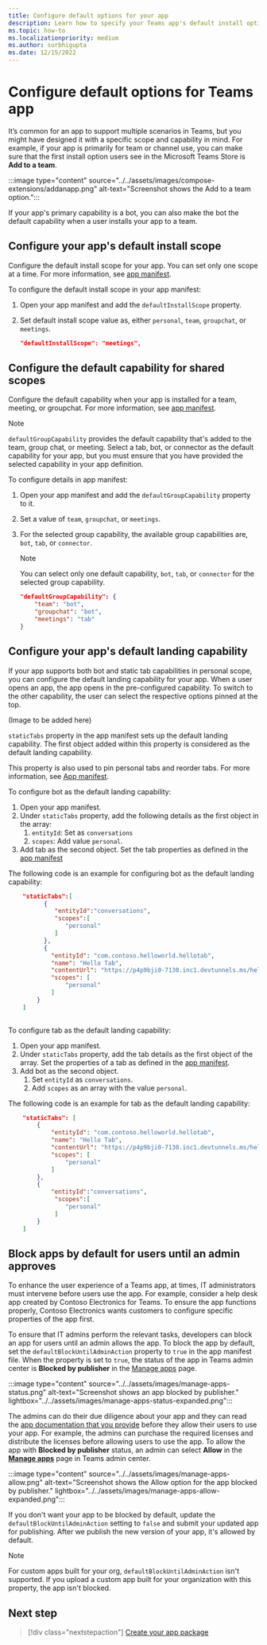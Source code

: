 ```yaml
---
title: Configure default options for your app
description: Learn how to specify your Teams app's default install options, default capability for shared scopes and block apps by default.
ms.topic: how-to
ms.localizationpriority: medium
ms.author: surbhigupta
ms.date: 12/15/2022
---
```

# Configure default options for Teams app

It’s common for an app to support multiple scenarios in Teams, but you might have designed it with a specific scope and capability in mind. For example, if your app is primarily for team or channel use, you can make sure that the first install option users see in the Microsoft Teams Store is **Add to a team**.

:::image type="content" source="../../assets/images/compose-extensions/addanapp.png" alt-text="Screenshot shows the Add to a team option.":::

If your app's primary capability is a bot, you can also make the bot the default capability when a user installs your app to a team.

## Configure your app's default install scope

Configure the default install scope for your app. You can set only one scope at a time. For more information, see [app manifest](../../resources/schema/manifest-schema.md#defaultinstallscope).

To configure the default install scope in your app manifest:

1. Open your app manifest and add the `defaultInstallScope` property.
2. Set default install scope value as, either `personal`, `team`, `groupchat`, or `meetings`.

    ```json
    "defaultInstallScope": "meetings",
    ```

## Configure the default capability for shared scopes

Configure the default capability when your app is installed for a team, meeting, or groupchat. For more information, see [app manifest](../../resources/schema/manifest-schema.md#defaultgroupcapability).

> [!NOTE]
> `defaultGroupCapability` provides the default capability that's added to the team, group chat, or meeting. Select a tab, bot, or connector as the default capability for your app, but you must ensure that you have provided the selected capability in your app definition.

To configure details in app manifest:

1. Open your app manifest and add the `defaultGroupCapability` property to it.
2. Set a value of `team`, `groupchat`, or `meetings`.
3. For the selected group capability, the available group capabilities are, `bot`, `tab`, or `connector`.

    > [!NOTE]
    > You can select only one default capability, `bot`, `tab`, or `connector` for the selected group capability.

    ```json
    "defaultGroupCapability": {
        "team": "bot",
        "groupchat": "bot",
        "meetings": "tab"
    }
    ```
## Configure your app's default landing capability

If your app supports both bot and static tab capabilities in personal scope, you can configure the default landing capability for your app. When a user opens an app, the app opens in the pre-configured capability. To switch to the other capability, the user can select the respective options pinned at the top.

(Image to be added here)

`staticTabs` property in the app manifest sets up the default landing capability. The first object added within this property is considered as the default landing capability.

This property is also used to pin personal tabs and reorder tabs. For more information, see [App manifest](../../resources/schema/manifest-schema.md#statictabs).

To configure bot as the default landing capability:

1. Open your app manifest.
1. Under `staticTabs` property, add the following details as the first object in the array:
    1. `entityId`: Set as `conversations`
    1. `scopes`: Add value `personal`.
1.  Add tab as the second object. Set the tab properties as defined in the [app manifest](../../resources/schema/manifest-schema.md#statictabs) 


The following code is an example for configuring bot as the default landing capability:
```json
    "staticTabs":[
          {
             "entityId":"conversations",
             "scopes":[
                "personal"
             ]
          },
          {
            "entityId": "com.contoso.helloworld.hellotab",
            "name": "Hello Tab",
            "contentUrl": "https://p4p9bji0-7130.inc1.devtunnels.ms/hello",
            "scopes": [
                "personal"
            ]
        }
    ]
    
```
To configure tab as the default landing capability:

1. Open your app manifest.
1. Under `staticTabs` property, add the tab details as the first object of the array. Set the properties of a tab as defined in the [app manifest](../../resources/schema/manifest-schema.md#statictabs).
1. Add bot as the second object.
    1.  Set `entityId` as `conversations`. 
    1. Add `scopes` as an array with the value `personal`.
    
The following code is an example for tab as the default landing capability:
```json
    "staticTabs": [
        {
            "entityId": "com.contoso.helloworld.hellotab",
            "name": "Hello Tab",
            "contentUrl": "https://p4p9bji0-7130.inc1.devtunnels.ms/hello",
            "scopes": [
                "personal"
            ]
        },
        {
            "entityId":"conversations",
             "scopes":[
                "personal"
             ]
        }
    ]
```

## Block apps by default for users until an admin approves

To enhance the user experience of a Teams app, at times, IT administrators must intervene before users use the app. For example, consider a help desk app created by Contoso Electronics for Teams. To ensure the app functions properly, Contoso Electronics wants customers to configure specific properties of the app first.

To ensure that IT admins perform the relevant tasks, developers can block an app for users until an admin allows the app. To block the app by default, set the `defaultBlockUntilAdminAction` property to `true` in the app manifest file. When the property is set to `true`, the status of the app in Teams admin center is **Blocked by publisher** in the [Manage apps](https://admin.teams.microsoft.com/policies/manage-apps) page.

:::image type="content" source="../../assets/images/manage-apps-status.png" alt-text="Screenshot shows an app blocked by publisher." lightbox="../../assets/images/manage-apps-status-expanded.png":::

The admins can do their due diligence about your app and they can read the [app documentation that you provide]() before they allow their users to use your app. For example, the admins can purchase the required licenses and distribute the licenses before allowing users to use the app. To allow the app with **Blocked by publisher** status, an admin can select **Allow** in the **[Manage apps](https://admin.teams.microsoft.com/policies/manage-apps)** page in Teams admin center.

:::image type="content" source="../../assets/images/manage-apps-allow.png" alt-text="Screenshot shows the Allow option for the app blocked by publisher." lightbox="../../assets/images/manage-apps-allow-expanded.png":::

If you don't want your app to be blocked by default, update the `defaultBlockUntilAdminAction` setting to `false` and submit your updated app for publishing. After we publish the new version of your app, it's allowed by default.

> [!NOTE]
> For custom apps built for your org, `defaultBlockUntilAdminAction` isn't supported. If you upload a custom app built for your organization with this property, the app isn't blocked.

## Next step

> [!div class="nextstepaction"]
> [Create your app package](~/concepts/build-and-test/apps-package.md)
